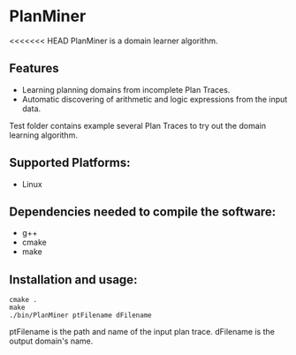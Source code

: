 # PlanMiner
<<<<<<< HEAD
PlanMiner is a domain learner algorithm. 

## Features
- Learning planning domains from incomplete Plan Traces.
- Automatic discovering of arithmetic and logic expressions from the input data.

Test folder contains example several Plan Traces to try out the domain learning algorithm.
## Supported Platforms:
- Linux

## Dependencies needed to compile the software:
- g++
- cmake
- make

## Installation and usage:
```
cmake .
make
./bin/PlanMiner ptFilename dFilename
```

ptFilename is the path and name of the input plan trace. dFilename is the output domain's name.
